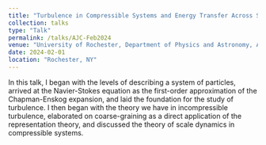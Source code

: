 ```yaml
---
title: "Turbulence in Compressible Systems and Energy Transfer Across Scale"
collection: talks
type: "Talk"
permalink: /talks/AJC-Feb2024
venue: "University of Rochester, Department of Physics and Astronomy, Astro Journal Club"
date: 2024-02-01
location: "Rochester, NY"
---
```


In this talk, I began with the levels of describing a system of particles, arrived at the Navier-Stokes equation as the first-order approximation of the Chapman-Enskog expansion, and laid the foundation for the study of turbulence. I then began with the theory we have in incompressible turbulence, elaborated on coarse-graining as a direct application of the representation theory, and discussed the theory of scale dynamics in compressible systems.
